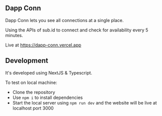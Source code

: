## Dapp Conn

Dapp Conn lets you see all connections at a single place.

Using the APIs of sub.id to connect and check for availability every 5 minutes.

Live at https://dapp-conn.vercel.app

## Development

It's developed using NextJS & Typescript.

To test on local machine:
- Clone the repository
- Use `npm i` to install dependencies
- Start the local server using `npm run dev` and the website will be live at localhost port 3000

